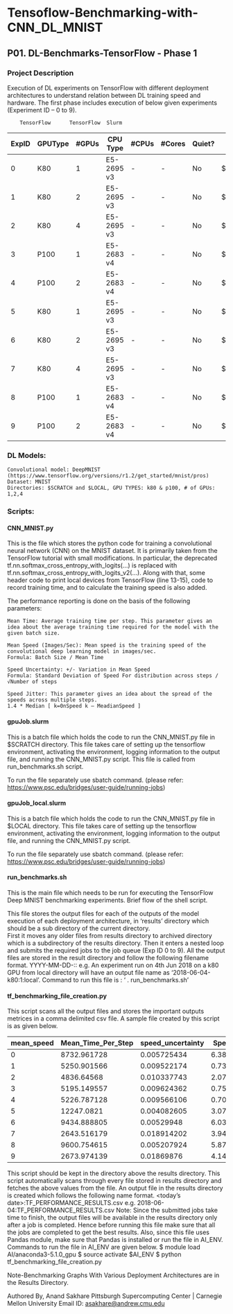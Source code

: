 # Tensoflow-Benchmarking-with-CNN_DL_MNIST

## P01. DL-Benchmarks-TensorFlow - Phase 1

### Project Description
Execution of DL experiments on TensorFlow with different deployment architectures to understand relation between DL training speed and hardware. The first phase includes execution of below given experiments (Experiment ID – 0 to 9). 

		TensorFlow		TensorFlow	Slurm		
    
| ExpID | GPUType | #GPUs | CPU Type | #CPUs | #Cores |	Quiet? | Staged from? |
|-------|---------|-------|----------|-------|--------|--------|--------------|
|0 | K80 |	1	| E5-2695 v3 | - | - | No	| $LOCAL |
|1 | K80 | 2 |	E5-2695 v3 | - | - | No	| $LOCAL |
|2 | K80 |	4 |	E5-2695 v3 | - | - | No |	$LOCAL |
|3 |	P100	| 1 |	E5-2683 v4	| - |	- |	No |	$LOCAL |
|4 |	P100	| 2	| E5-2683 v4	| - |	- |	No |	$LOCAL |
|5 |	K80 |	1	| E5-2695 v3 |	- |	- |	No | $SCRATCH |
|6 |	K80	| 2	| E5-2695 v3 |	- |	-	| No	| $SCRATCH |
|7 |	K80	| 4	| E5-2695 v3	| - |	- |	No |	$SCRATCH |
|8 |	P100	| 1	| E5-2683 v4	| - |	-	| No	| $SCRATCH |
|9 |	P100	| 2	| E5-2683 v4	| -	| -	| No	| $SCRATCH |

### DL Models:
	Convolutional model: DeepMNIST (https://www.tensorflow.org/versions/r1.2/get_started/mnist/pros)
	Dataset: MNIST
	Directories: $SCRATCH and $LOCAL, GPU TYPES: k80 & p100, # of GPUs: 1,2,4


### Scripts:

#### CNN_MNIST.py
This is the file which stores the python code for training a convolutional neural network (CNN) on the MNIST dataset. It is primarily taken from the TensorFlow tutorial with small modifications. In particular, the deprecated tf.nn.softmax_cross_entropy_with_logits(...) is 
replaced with tf.nn.softmax_cross_entropy_with_logits_v2(...). Along with that, some header code to print local devices from TensorFlow (line 13-15), code to record training time, and to calculate the training speed is also added.

The performance reporting is done on the basis of the following parameters:

	Mean Time: Average training time per step. This parameter gives an idea about the average training time required for the model with the given batch size.

	Mean Speed (Images/Sec): Mean speed is the training speed of the convolutional deep learning model in images/sec. 
	Formula: Batch Size / Mean Time

	Speed Uncertainty: +/- Variation in Mean Speed
	Formula: Standard Deviation of Speed For distribution across steps / √Number of steps

	Speed Jitter: This parameter gives an idea about the spread of the speeds across multiple steps.
	1.4 * Median [ k=0nSpeed k – MeadianSpeed ]	

#### gpuJob.slurm

This is a batch file which holds the code to run the CNN_MNIST.py file in $SCRATCH directory. This file takes care of setting up the tensorflow environment, activating the environment, logging information to the output file, and running the CNN_MNIST.py script. This file is called from run_benchmarks.sh script.

To run the file separately use sbatch command. (please refer: https://www.psc.edu/bridges/user-guide/running-jobs)

#### gpuJob_local.slurm
This is a batch file which holds the code to run the CNN_MNIST.py file in $LOCAL directory. This file takes care of setting up the tensorflow environment, activating the environment, logging information to the output file, and running the CNN_MNIST.py script.

To run the file separately use sbatch command. (please refer: https://www.psc.edu/bridges/user-guide/running-jobs)

#### run_benchmarks.sh
This is the main file which needs to be run for executing the TensorFlow Deep MNIST benchmarking experiments. Brief flow of the shell script.

This file stores the output files for each of the outputs of the model execution of each deployment architecture, in ‘results’ directory which should be a sub directory of the current directory.  
First it moves any older files from results directory to archived directory which is a subdirectory of the results directory.
Then it enters a nested loop and submits the required jobs to the job queue (Exp ID 0 to 9).
All the output files are stored in the result directory and follow the following filename format. YYYY-MM-DD-<gpu type>:<number of gpus>:<staged from directory>
e.g. An experiment run on 4th Jun 2018 on a k80 GPU from local directory will have an output file name as ‘2018-06-04-k80:1:local’. 
Command to run this file is : ‘ . run_benchmarks.sh’ 

#### tf_benchmarking_file_creation.py
This script scans all the output files and stores the important outputs metrices in a comma delimited csv file. A sample file created by this script is as given below.

|mean_speed	| Mean_Time_Per_Step |	speed_uncertainty |	Speed_Jitter |	gpu_type |	num_gpu	|	staged_from |
|-----------|--------------------|--------------------|--------------|-----------|----------|-------------|
|0 |	8732.961728 |	0.005725434	|	6.388218371	|	760.2575007	| p100	|	2	|	$SCRATCH |
|1|	5250.901566|	0.009522174	|	0.734560314	|	65.77123005	| k80	|	2	|	$SCRATCH
|2|	4836.64568	|0.010337743	|	2.079079801	|	203.1963323 |	k80	|	4	|	$LOCAL
|3|	5195.149557	|0.009624362	|	0.750577503	|	62.74329595	| k80	|	4	|	$SCRATCH
|4|	5226.787128	|0.009566106	|	0.701725294	|	70.62155769	 |k80	|	2	|	$LOCAL
|5|	12247.0821	|0.004082605	|	3.075517837	|	359.8248272	| p100	|	2	|	$LOCAL
|6|	9434.888805	|0.00529948	|	6.034101409	|	828.7332798	|p100	|	1|		$SCRATCH
|7|	2643.516179	|0.018914202	|	3.94097403	|	340.0571688|	k80	|	1	|	$LOCAL
|8|	9600.754615	|0.005207924	|	5.879743298	|	762.022697	|p100	|	1	|	$LOCAL
|9|	2673.974139|	0.01869876	|	4.147340431	|	386.9301569	|k80	|	1	|	$SCRATCH


This script should be kept in the directory above the results directory. This script automatically scans through every file stored in results directory and fetches the above values from the file. An output file in the results directory is created which follows the following name format.
<today’s date>:TF_PERFORMANCE_RESULTS.csv
e.g. 2018-06-04:TF_PERFORMANCE_RESULTS.csv
Note: Since the submitted jobs take time to finish, the output files will be available in the results directory only after a job is completed. Hence before running this file make sure that all the jobs are completed to get the best results. Also, since this file uses Pandas module, make sure that Pandas is installed or run the file in AI_ENV. Commands to run the file in AI_ENV are given below.
$ module load AI/anaconda3-5.1.0_gpu
$ source activate $AI_ENV
$ python tf_benchmarking_file_creation.py

Note-Benchmarking Graphs With Various Deployment Architectures are in the Results Directory.

Authored By,
Anand Sakhare
Pittsburgh Supercomputing Center | Carnegie Mellon University
Email ID: asakhare@andrew.cmu.edu

